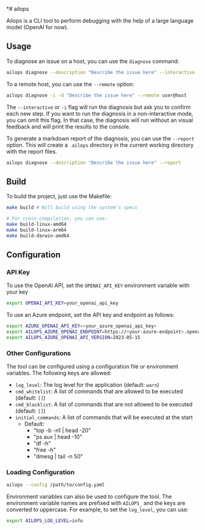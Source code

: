 *# ailops

Ailops is a CLI tool to perform debugging with the help of a large language model (OpenAI for now).

## Usage

To diagnose an issue on a host, you can use the `diagnose` command:

```bash
ailops diagnose --description "Describe the issue here" --interactive
```

To a remote host, you can use the `--remote` option:

```bash
ailops diagnose -i -d "Describe the issue here" --remote user@host
```

The `--interactive` or `-i` flag will run the diagnosis but ask you to confirm each new step. If you want to run the diagnosis in a non-interactive mode, you can omit this flag. In that case, the diagnosis will run without an visual feedback and will print the results to the console.

To generate a markdown report of the diagnosis, you can use the `--report` option. This will create a `.ailops` directory in the current working directory with the report files.

```bash
ailops diagnose --description "Describe the issue here" --report
```

## Build

To build the project, just use the Makefile:

```bash
make build # Will build using the system's specs

# For cross-compilation, you can use:
make build-linux-amd64
make build-linux-arm64
make build-darwin-amd64
```

## Configuration

### API Key

To use the OpenAI API, set the `OPENAI_API_KEY` environment variable with your key

```bash
export OPENAI_API_KEY=your_openai_api_key
```

To use an Azure endpoint, set the API key and endpoint as follows:

```bash
export AZURE_OPENAI_API_KEY=<your_azure_openai_api_key>
export AILOPS_AZURE_OPENAI_ENDPOINT=https://<your-azure-endpoint>.openai.azure.com/
export AILOPS_AZURE_OPENAI_API_VERSION=2023-05-15
```

### Other Configurations

The tool can be configured using a configuration file or environment variables. The following keys are allowed:

- `log_level`: The log level for the application (default: `warn`)
- `cmd_whitelist`: A list of commands that are allowed to be executed (default: `[]`)
- `cmd_blacklist`: A list of commands that are not allowed to be executed (default: `[]`)
- `initial_commands`: A list of commands that will be executed at the start
  - Default:
    - "top -b -n1 | head -20"
    - "ps aux | head -10"
    - "df -h"
    - "free -h"
    - "dmesg | tail -n 50"

### Loading Configuration

```bash
ailops --config /path/to/config.yaml
```

Environment variables can also be used to configure the tool. The environment variable names are prefixed with `AILOPS_` and the keys are converted to uppercase. For example, to set the `log_level`, you can use:

```bash
export AILOPS_LOG_LEVEL=info
```
